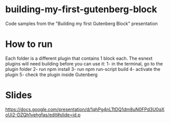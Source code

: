# building-my-first-gutenberg-block
Code samples from the "Building my first Gutenberg Block" presentation
# How to run
Each folder is a different plugin that contains 1 block each. The esnext plugins will need building before you can use it:
1- in the terminal, go to the plugin folder
2- run npm install
3- run npm run-script build
4- activate the plugin
5- check the plugin inside Gutenberg

# Slides
https://docs.google.com/presentation/d/1qhPg4nLTtDQ1dm8uN0FPd3U0qXoUi2-DZQh1yehgfas/edit#slide=id.p
